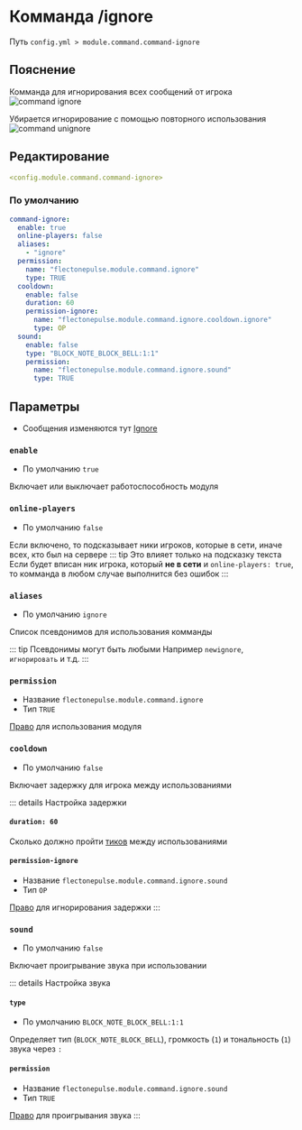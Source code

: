 # Комманда /ignore
Путь `config.yml > module.command.command-ignore`

## Пояснение
Комманда для игнорирования всех сообщений от игрока
![command ignore](/commandignore.png)

Убирается игнорирование с помощью повторного использования
![command unignore](/commandunignore.png)

## Редактирование
```yaml
<config.module.command.command-ignore>
```

### По умолчанию
```yaml
command-ignore:
  enable: true
  online-players: false
  aliases:
    - "ignore"
  permission:
    name: "flectonepulse.module.command.ignore"
    type: TRUE
  cooldown:
    enable: false
    duration: 60
    permission-ignore:
      name: "flectonepulse.module.command.ignore.cooldown.ignore"
      type: OP
  sound:
    enable: false
    type: "BLOCK_NOTE_BLOCK_BELL:1:1"
    permission:
      name: "flectonepulse.module.command.ignore.sound"
      type: TRUE
```

## Параметры

- Сообщения изменяются тут [Ignore](/ru/messages/ru_ru/module/command/command-ignore/)

### `enable`
- По умолчанию `true`

Включает или выключает работоспособность модуля

### `online-players`
- По умолчанию `false`

Если включено, то подсказывает ники игроков, которые в сети, иначе всех, кто был на сервере
::: tip Это влияет только на подсказку текста
Если будет вписан ник игрока, который **не в сети** и `online-players: true`, то комманда в любом случае выполнится без ошибок
:::

### `aliases`
- По умолчанию `ignore`

Список псевдонимов для использования комманды

::: tip Псевдонимы могут быть любыми
Например `newignore`, `игнорировать` и т.д.
:::

### `permission`
- Название `flectonepulse.module.command.ignore`
- Тип `TRUE`

[Право](/ru/config/module/#пояснение) для использования модуля

### `cooldown`
- По умолчанию `false`

Включает задержку для игрока между использованиями

::: details Настройка задержки
#### `duration: 60`

Сколько должно пройти [тиков](https://ru.minecraft.wiki/w/%D0%A2%D0%B0%D0%BA%D1%82) между использованиями

#### `permission-ignore`
- Название `flectonepulse.module.command.ignore.sound`
- Тип `OP`

[Право](/ru/config/module/#пояснение) для игнорирования задержки
:::

### `sound`
- По умолчанию `false`

Включает проигрывание звука при использовании

::: details Настройка звука
#### `type`
- По умолчанию `BLOCK_NOTE_BLOCK_BELL:1:1`

Определяет тип (`BLOCK_NOTE_BLOCK_BELL`), громкость (`1`) и тональность (`1`) звука через `:`

#### `permission`
- Название `flectonepulse.module.command.ignore.sound`
- Тип `TRUE`

[Право](/ru/config/module/#пояснение) для проигрывания звука
:::